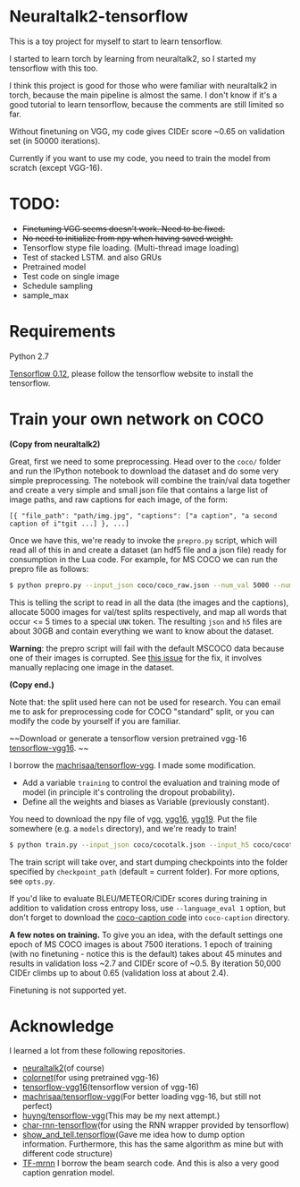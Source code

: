 # Neuraltalk2-tensorflow
This is a toy project for myself to start to learn tensorflow.

I started to learn torch by learning from neuraltalk2, so I started my tensorflow with this too.

I think this project is good for those who were familiar with neuraltalk2 in torch, because the main pipeline is almost the same. I don't know if it's a good tutorial to learn tensorflow, because the comments are still limited so far.

Without finetuning on VGG, my code gives CIDEr score ~0.65 on validation set (in 50000 iterations).

Currently if you want to use my code, you need to train the model from scratch (except VGG-16).

# TODO:
- ~~Finetuning VGG seems doesn't work. Need to be fixed.~~
- ~~No need to initialize from npy when having saved weight.~~
- Tensorflow stype file loading. (Multi-thread image loading)
- Test of stacked LSTM. and also GRUs
- Pretrained model
- Test code on single image
- Schedule sampling
- sample_max

# Requirements
Python 2.7

[Tensorflow 0.12](https://github.com/tensorflow/tensorflow), please follow the tensorflow website to install the tensorflow.

# Train your own network on COCO
**(Copy from neuraltalk2)**

Great, first we need to some preprocessing. Head over to the `coco/` folder and run the IPython notebook to download the dataset and do some very simple preprocessing. The notebook will combine the train/val data together and create a very simple and small json file that contains a large list of image paths, and raw captions for each image, of the form:

```
[{ "file_path": "path/img.jpg", "captions": ["a caption", "a second caption of i"tgit ...] }, ...]
```

Once we have this, we're ready to invoke the `prepro.py` script, which will read all of this in and create a dataset (an hdf5 file and a json file) ready for consumption in the Lua code. For example, for MS COCO we can run the prepro file as follows:

```bash
$ python prepro.py --input_json coco/coco_raw.json --num_val 5000 --num_test 5000 --images_root coco/images --word_count_threshold 5 --output_json coco/cocotalk.json --output_h5 coco/cocotalk.h5
```

This is telling the script to read in all the data (the images and the captions), allocate 5000 images for val/test splits respectively, and map all words that occur <= 5 times to a special `UNK` token. The resulting `json` and `h5` files are about 30GB and contain everything we want to know about the dataset.

**Warning**: the prepro script will fail with the default MSCOCO data because one of their images is corrupted. See [this issue](https://github.com/karpathy/neuraltalk2/issues/4) for the fix, it involves manually replacing one image in the dataset.

**(Copy end.)**

Note that: the split used here can not be used for research. You can email me to ask for preprocessing code for COCO "standard" split, or you can modify the code by yourself if you are familiar.

~~Download or generate a tensorflow version pretrained vgg-16 [tensorflow-vgg16](https://github.com/ry/tensorflow-vgg16). ~~

I borrow the [machrisaa/tensorflow-vgg](https://github.com/machrisaa/tensorflow-vgg). I made some modification.
- Add a variable `training` to control the evaluation and training mode of model (in principle it's controling the dropout probability).
- Define all the weights and biases as Variable (previously constant).

You need to download the npy file of vgg, [vgg16](https://dl.dropboxusercontent.com/u/50333326/vgg16.npy), [vgg19](https://dl.dropboxusercontent.com/u/50333326/vgg19.npy). Put the file somewhere (e.g. a `models` directory), and we're ready to train!

```bash
$ python train.py --input_json coco/cocotalk.json --input_h5 coco/cocotalk.h5 --checkpoint_path ./log --save_checkpoint_every 2000 --val_images_use 3200
```

The train script will take over, and start dumping checkpoints into the folder specified by `checkpoint_path` (default = current folder). For more options, see `opts.py`.

If you'd like to evaluate BLEU/METEOR/CIDEr scores during training in addition to validation cross entropy loss, use `--language_eval 1` option, but don't forget to download the [coco-caption code](https://github.com/tylin/coco-caption) into `coco-caption` directory.

**A few notes on training.** To give you an idea, with the default settings one epoch of MS COCO images is about 7500 iterations. 1 epoch of training (with no finetuning - notice this is the default) takes about 45 minutes and results in validation loss ~2.7 and CIDEr score of ~0.5. By iteration 50,000 CIDEr climbs up to about 0.65 (validation loss at about 2.4). 

Finetuning is not supported yet.

# Acknowledge
I learned a lot from these following repositories.

- [neuraltalk2](https://github.com/karpathy/neuraltalk2)(of course)
- [colornet](https://github.com/pavelgonchar/colornet)(for using pretrained vgg-16)
- [tensorflow-vgg16](https://github.com/ry/tensorflow-vgg16.git)(tensorflow version of vgg-16)
- [machrisaa/tensorflow-vgg](https://github.com/machrisaa/tensorflow-vgg)(For better loading vgg-16, but still not perfect)
- [huyng/tensorflow-vgg](https://github.com/huyng/tensorflow-vgg)(This may be my next attempt.)
- [char-rnn-tensorflow](https://github.com/sherjilozair/char-rnn-tensorflow)(for using the RNN wrapper provided by tensorflow)
- [show_and_tell.tensorflow](https://github.com/jazzsaxmafia/show_and_tell.tensorflow)(Gave me idea how to dump option information. Furthermore, this has the same algorithm as mine but with different code structure)
- [TF-mrnn](https://github.com/mjhucla/TF-mRNN) I borrow the beam search code. And this is also a very good caption genration model.
